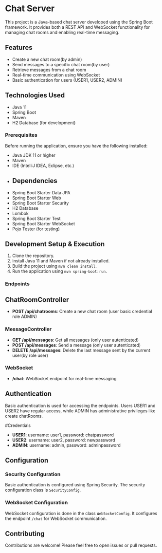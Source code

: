 # Chat Server

This project is a Java-based chat server developed using the Spring Boot framework. It provides both a REST API and WebSocket functionality for managing chat rooms and enabling real-time messaging.

## Features

- Create a new chat room(by admin)
- Send messages to a specific chat room(by user)
- Retrieve messages from a chat room
- Real-time communication using WebSocket
-  Basic authentication for users (USER1, USER2, ADMIN)

## Technologies Used

- Java 11
- Spring Boot
- Maven
- H2 Database (for development)

### Prerequisites

Before running the application, ensure you have the following installed:

- Java JDK 11 or higher
- Maven
- IDE (IntelliJ IDEA, Eclipse, etc.)
- 
  ## Dependencies
- Spring Boot Starter Data JPA
- Spring Boot Starter Web
- Spring Boot Starter Security
- H2 Database
- Lombok
- Spring Boot Starter Test
- Spring Boot Starter WebSocket
- Pojo Tester (for testing)

## Development Setup & Execution

1. Clone the repository.
2. Install Java 11 and Maven if not already installed.
3. Build the project using `mvn clean install`.
4. Run the application using `mvn spring-boot:run`.


### Endpoints
## ChatRoomController

- **POST /api/chatrooms**: Create a new chat room (user basic credential role ADMIN)

### MessageController

- **GET /api/messages**: Get all messages (only user autenticated)
- **POST /api/messages**: Send a message (only user autenticated)
- **DELETE /api/messages**: Delete the last message sent by the current user(by role user)

### WebSocket

- **/chat**: WebSocket endpoint for real-time messaging

## Authentication

Basic authentication is used for accessing the endpoints. Users USER1 and USER2 have regular access, while ADMIN has administrative privileges like create chatRooms.

#Credentials
- **USER1**: username: user1, password: chatpassword
- **USER2**: username: user2, password: newpassword
- **ADMIN**: username: admin, password: adminpassword



## Configuration

### Security Configuration

Basic authentication is configured using Spring Security. The security configuration class is `SecurityConfig`.

### WebSocket Configuration

WebSocket configuration is done in the class `WebSocketConfig`. It configures the endpoint `/chat` for WebSocket communication.

## Contributing

Contributions are welcome! Please feel free to open issues or pull requests.

